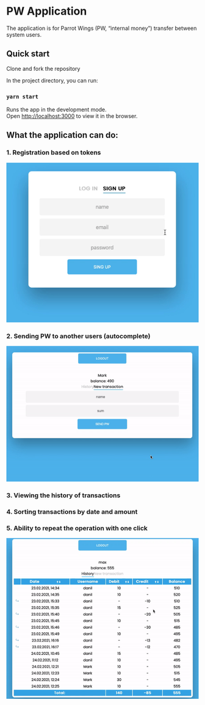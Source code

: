 # PW Application

The application is for Parrot Wings (PW, “internal money”) transfer between system users.

## Quick start

Clone and fork the repository

In the project directory, you can run:

### `yarn start`

Runs the app in the development mode.\
Open [http://localhost:3000](http://localhost:3000) to view it in the browser.

## What the application can do:

### 1. Registration based on tokens
![Alt Text](https://github.com/daneelzam/pw-app/blob/master/img/signUp.gif)
### 2. Sending PW to another users (autocomplete)
![Alt Text](https://github.com/daneelzam/pw-app/blob/master/img/newTrn.gif)
### 3. Viewing the history of transactions
### 4. Sorting transactions by date and amount
### 5. Ability to repeat the operation with one click
![Alt Text](https://github.com/daneelzam/pw-app/blob/master/img/sortRepeat.gif)
